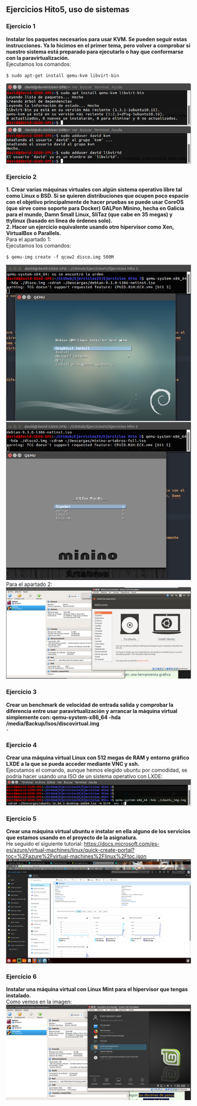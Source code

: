 ## Ejercicios Hito5, uso de sistemas

### Ejercicio 1
**Instalar los paquetes necesarios para usar KVM. Se pueden seguir estas instrucciones. Ya lo hicimos en el primer tema, pero volver a comprobar si nuestro sistema está preparado para ejecutarlo o hay que conformarse con la paravirtualización.**  
Ejecutamos los comandos:  
~~~
$ sudo apt-get install qemu-kvm libvirt-bin
~~~
![Captura1](./img/sistemas/1.1.png)
![Captura2](./img/sistemas/1.2.png)


### Ejercicio 2
**1. Crear varias máquinas virtuales con algún sistema operativo libre tal como Linux o BSD. Si se quieren distribuciones que ocupen poco espacio con el objetivo principalmente de hacer pruebas se puede usar CoreOS (que sirve como soporte para Docker) GALPon Minino, hecha en Galicia para el mundo, Damn Small Linux, SliTaz (que cabe en 35 megas) y ttylinux (basado en línea de órdenes solo).  
2. Hacer un ejercicio equivalente usando otro hipervisor como Xen, VirtualBox o Parallels.**  
Para el apartado 1:  
Ejecutamos los comandos:  
~~~
$ qemu-img create -f qcow2 disco.img 500M
~~~
![Captura3](./img/sistemas/2.1.png)
![Captura4](./img/sistemas/2.2.png)  
Para el apartado 2:  
![Captura5](./img/sistemas/2.3.png)


### Ejercicio 3
**Crear un benchmark de velocidad de entrada salida y comprobar la diferencia entre usar paravirtualización y arrancar la máquina virtual simplemente con: qemu-system-x86_64 -hda /media/Backup/Isos/discovirtual.img**  
\-


### Ejercicio 4
**Crear una máquina virtual Linux con 512 megas de RAM y entorno gráfico LXDE a la que se pueda acceder mediante VNC y ssh.**  
Ejecutamos el comando, aunque hemos elegido ubuntu por comodidad, se podría hacer usando una ISO de un sistema operativo con LXDE:  
![Captura6](./img/sistemas/4.1.png)


### Ejercicio 5
**Crear una máquina virtual ubuntu e instalar en ella alguno de los servicios que estamos usando en el proyecto de la asignatura.**  
He seguido el siguiente tutorial: https://docs.microsoft.com/es-es/azure/virtual-machines/linux/quick-create-portal?toc=%2Fazure%2Fvirtual-machines%2Flinux%2Ftoc.json  
![Captura7](./img/sistemas/5.1.png)


### Ejercicio 6
**Instalar una máquina virtual con Linux Mint para el hipervisor que tengas instalado.**  
Como vemos en la imagen:  
![Captura8](./img/sistemas/6.1.png)
